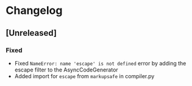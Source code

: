 # Changelog

## [Unreleased]

### Fixed
- Fixed `NameError: name 'escape' is not defined` error by adding the escape filter to the AsyncCodeGenerator
- Added import for `escape` from `markupsafe` in compiler.py
